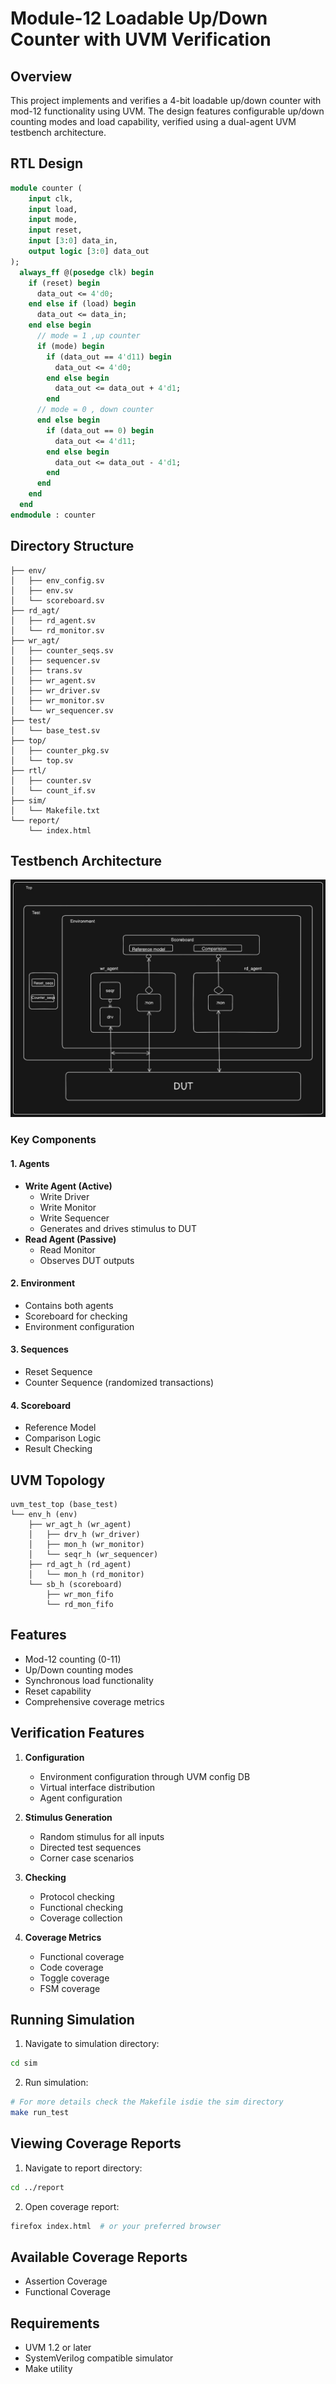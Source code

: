 # Module-12 Loadable Up/Down Counter with UVM Verification

## Overview
This project implements and verifies a 4-bit loadable up/down counter with mod-12 functionality using UVM. The design features configurable up/down counting modes and load capability, verified using a dual-agent UVM testbench architecture.

## RTL Design
```systemverilog
module counter (
    input clk,
    input load,
    input mode,
    input reset,
    input [3:0] data_in,
    output logic [3:0] data_out
);
  always_ff @(posedge clk) begin
    if (reset) begin
      data_out <= 4'd0;
    end else if (load) begin
      data_out <= data_in;
    end else begin
      // mode = 1 ,up counter
      if (mode) begin
        if (data_out == 4'd11) begin
          data_out <= 4'd0;
        end else begin
          data_out <= data_out + 4'd1;
        end
      // mode = 0 , down counter
      end else begin
        if (data_out == 0) begin
          data_out <= 4'd11;
        end else begin
          data_out <= data_out - 4'd1;
        end
      end
    end
  end
endmodule : counter
```

## Directory Structure
```
├── env/
│   ├── env_config.sv
│   ├── env.sv
│   └── scoreboard.sv
├── rd_agt/
│   ├── rd_agent.sv
│   └── rd_monitor.sv
├── wr_agt/
│   ├── counter_seqs.sv
│   ├── sequencer.sv
│   ├── trans.sv
│   ├── wr_agent.sv
│   ├── wr_driver.sv
│   ├── wr_monitor.sv
│   └── wr_sequencer.sv
├── test/
│   └── base_test.sv
├── top/
│   ├── counter_pkg.sv
│   └── top.sv
├── rtl/
│   ├── counter.sv
│   └── count_if.sv
├── sim/
│   └── Makefile.txt
└── report/
    └── index.html
```

## Testbench Architecture
![UVM Testbench Architecture](architecture.jpeg)

### Key Components

#### 1. Agents
- **Write Agent (Active)**
  - Write Driver
  - Write Monitor
  - Write Sequencer
  - Generates and drives stimulus to DUT
- **Read Agent (Passive)**
  - Read Monitor
  - Observes DUT outputs

#### 2. Environment
- Contains both agents
- Scoreboard for checking
- Environment configuration

#### 3. Sequences
- Reset Sequence
- Counter Sequence (randomized transactions)

#### 4. Scoreboard
- Reference Model
- Comparison Logic
- Result Checking

## UVM Topology
```
uvm_test_top (base_test)
└── env_h (env)
    ├── wr_agt_h (wr_agent)
    │   ├── drv_h (wr_driver)
    │   ├── mon_h (wr_monitor)
    │   └── seqr_h (wr_sequencer)
    ├── rd_agt_h (rd_agent)
    │   └── mon_h (rd_monitor)
    └── sb_h (scoreboard)
        ├── wr_mon_fifo
        └── rd_mon_fifo
```

## Features
- Mod-12 counting (0-11)
- Up/Down counting modes
- Synchronous load functionality
- Reset capability
- Comprehensive coverage metrics

## Verification Features
1. **Configuration**
   - Environment configuration through UVM config DB
   - Virtual interface distribution
   - Agent configuration

2. **Stimulus Generation**
   - Random stimulus for all inputs
   - Directed test sequences
   - Corner case scenarios

3. **Checking**
   - Protocol checking
   - Functional checking
   - Coverage collection

4. **Coverage Metrics**
   - Functional coverage
   - Code coverage
   - Toggle coverage
   - FSM coverage

## Running Simulation
1. Navigate to simulation directory:
```bash
cd sim
```

2. Run simulation:
```bash
# For more details check the Makefile isdie the sim directory
make run_test
```

## Viewing Coverage Reports
1. Navigate to report directory:
```bash
cd ../report
```

2. Open coverage report:
```bash
firefox index.html  # or your preferred browser
```

## Available Coverage Reports
- Assertion Coverage
- Functional Coverage

## Requirements
- UVM 1.2 or later
- SystemVerilog compatible simulator
- Make utility

